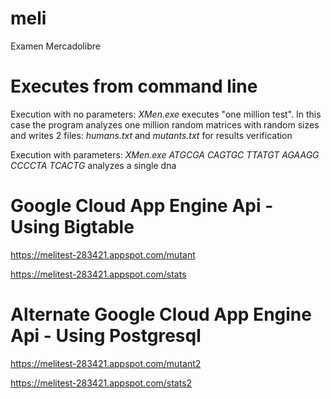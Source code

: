 # meli
Examen Mercadolibre

# Executes from command line
Execution with no parameters: *XMen.exe* executes "one million test". In this case the program analyzes one million random matrices with random sizes and writes 2 files: *humans.txt* and *mutants.txt* for results verification

Execution with parameters: *XMen.exe ATGCGA CAGTGC TTATGT AGAAGG CCCCTA TCACTG* analyzes a single dna

# Google Cloud App Engine Api - Using Bigtable

https://melitest-283421.appspot.com/mutant

https://melitest-283421.appspot.com/stats

# Alternate Google Cloud App Engine Api - Using Postgresql

https://melitest-283421.appspot.com/mutant2

https://melitest-283421.appspot.com/stats2
